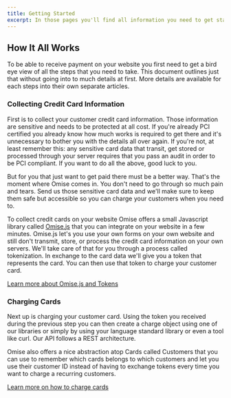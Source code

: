 ```yaml
---
title: Getting Started
excerpt: In those pages you'll find all information you need to get started and start receiving payments from your website.
---
```


## How It All Works

To be able to receive payment on your website you first need to get a bird eye view of all the steps that you need to take. This document outlines just that without going into to much details at first. More details are available for each steps into their own separate articles.

### Collecting Credit Card Information

First is to collect your customer credit card information. Those information are sensitive and needs to be protected at all cost. If you're already PCI certified you already know how much works is required to get there and it's unnecessary to bother you with the details all over again. If you're not, at least remember this: any sensitive card data that transit, get stored or processed through your server requires that you pass an audit in order to be PCI compliant. If you want to do all the above, good luck to you.

But for you that just want to get paid there must be a better way. That's the moment where Omise comes in. You don't need to go through so much pain and tears. Send us those sensitive card data and we'll make sure to keep them safe but accessible so you can charge your customers when you need to.

To collect credit cards on your website Omise offers a small Javascript library called [Omise.js](https://github.com/omise.omise.js) that you can integrate on your website in a few minutes. Omise.js let's you use your own forms on your own website and still don't transmit, store, or process the credit card information on your own servers. We'll take care of that for you through a process called tokenization. In exchange to the card data we'll give you a token that represents the card. You can then use that token to charge your customer card.

[Learn more about Omise.js and Tokens](./collecting-card-information.html)

### Charging Cards

Next up is charging your customer card. Using the token you received during the previous step you can then create a charge object using one of our libraries or simply by using your language standard library or even a tool like curl. Our API follows a REST architecture.

Omise also offers a nice abstraction atop Cards called Customers that you can use to remember which cards belongs to which customers and let you use their customer ID instead of having to exchange tokens every time you want to charge a recurring customers.

[Learn more on how to charge cards](./collecting-card-information.html)
